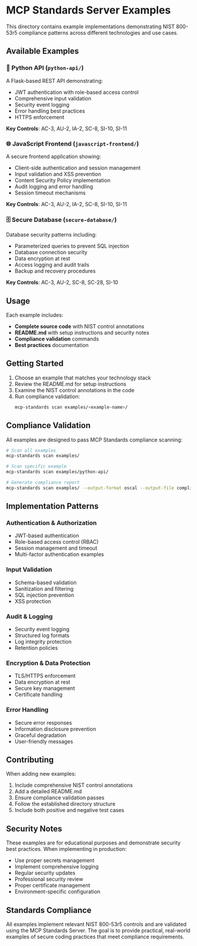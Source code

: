 # MCP Standards Server Examples

This directory contains example implementations demonstrating NIST 800-53r5 compliance patterns across different technologies and use cases.

## Available Examples

### 🐍 Python API (`python-api/`)
A Flask-based REST API demonstrating:
- JWT authentication with role-based access control
- Comprehensive input validation
- Security event logging
- Error handling best practices
- HTTPS enforcement

**Key Controls**: AC-3, AU-2, IA-2, SC-8, SI-10, SI-11

### 🌐 JavaScript Frontend (`javascript-frontend/`)
A secure frontend application showing:
- Client-side authentication and session management
- Input validation and XSS prevention
- Content Security Policy implementation
- Audit logging and error handling
- Session timeout mechanisms

**Key Controls**: AC-3, AU-2, IA-2, SC-8, SI-10, SI-11

### 🗄️ Secure Database (`secure-database/`)
Database security patterns including:
- Parameterized queries to prevent SQL injection
- Database connection security
- Data encryption at rest
- Access logging and audit trails
- Backup and recovery procedures

**Key Controls**: AC-3, AU-2, SC-8, SC-28, SI-10

## Usage

Each example includes:
- **Complete source code** with NIST control annotations
- **README.md** with setup instructions and security notes
- **Compliance validation** commands
- **Best practices** documentation

## Getting Started

1. Choose an example that matches your technology stack
2. Review the README.md for setup instructions
3. Examine the NIST control annotations in the code
4. Run compliance validation:
   ```bash
   mcp-standards scan examples/<example-name>/
   ```

## Compliance Validation

All examples are designed to pass MCP Standards compliance scanning:

```bash
# Scan all examples
mcp-standards scan examples/

# Scan specific example
mcp-standards scan examples/python-api/

# Generate compliance report
mcp-standards scan examples/ --output-format oscal --output-file compliance-report.json
```

## Implementation Patterns

### Authentication & Authorization
- JWT-based authentication
- Role-based access control (RBAC)
- Session management and timeout
- Multi-factor authentication examples

### Input Validation
- Schema-based validation
- Sanitization and filtering
- SQL injection prevention
- XSS protection

### Audit & Logging
- Security event logging
- Structured log formats
- Log integrity protection
- Retention policies

### Encryption & Data Protection
- TLS/HTTPS enforcement
- Data encryption at rest
- Secure key management
- Certificate handling

### Error Handling
- Secure error responses
- Information disclosure prevention
- Graceful degradation
- User-friendly messages

## Contributing

When adding new examples:

1. Include comprehensive NIST control annotations
2. Add a detailed README.md
3. Ensure compliance validation passes
4. Follow the established directory structure
5. Include both positive and negative test cases

## Security Notes

These examples are for educational purposes and demonstrate security best practices. When implementing in production:

- Use proper secrets management
- Implement comprehensive logging
- Regular security updates
- Professional security review
- Proper certificate management
- Environment-specific configuration

## Standards Compliance

All examples implement relevant NIST 800-53r5 controls and are validated using the MCP Standards Server. The goal is to provide practical, real-world examples of secure coding practices that meet compliance requirements.